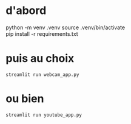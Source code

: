 # d'abord 

python -m venv .venv
source .venv/bin/activate    
pip install -r requirements.txt 

# puis au choix 

    streamlit run webcam_app.py

# ou bien 

    streamlit run youtube_app.py
  